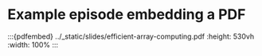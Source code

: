 # Example episode embedding a PDF

:::{pdfembed} ../_static/slides/efficient-array-computing.pdf
:height: 530vh
:width: 100%
:::
